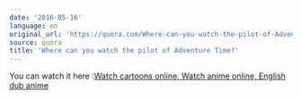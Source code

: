 ```yaml
---
date: '2016-05-16'
language: en
original_url: 'https://quora.com/Where-can-you-watch-the-pilot-of-Adventure-Time/answer/Clément-Renaud'
source: quora
title: 'Where can you watch the pilot of Adventure Time?'
---
```


You can watch it here :[Watch cartoons online, Watch anime online,
English dub
anime](http://www.watchcartoononline.com/adventure-time-pilot)
